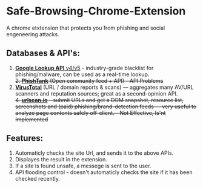 # Safe-Browsing-Chrome-Extension
A chrome etxtension that protects you from phishing and social engeneering attacks.

## Databases & API's:
  1. [**Google Lookup API** v4/v5](https://developers.google.com/safe-browsing/v4) - industry-grade blacklist for phishing/malware, can be used as a real-time lookup.<br>
  ~~2. [**PhishTank**](https://phishtank.org/) (Open community feed + API) - API Problems~~<br>
  3. [**VirusTotal**](https://docs.virustotal.com/) (URL / domain reports & scans) — aggregates many AV/URL scanners and reputation sources; great as a second-opinion API.<br>
  ~~4. [**urlscan.io**](https://urlscan.io/docs/api/) - submit URLs and get a DOM snapshot, resource list, screenshots and (paid) phishing/brand-detection feeds — very useful to analyze page contents safely off-client. - Not Effective, Is'nt Implemented~~<br>

## Features:
  1. Automaticly checks the site Url, and sends it to the above APIs.<br>
  2. Displayes the result in the extension.<br>
  3. If a site is found unsafe, a messege is sent to the user.<br>
  4. API flooding control - doesn't automaticly checks the site if it has been checked recently.<br>
